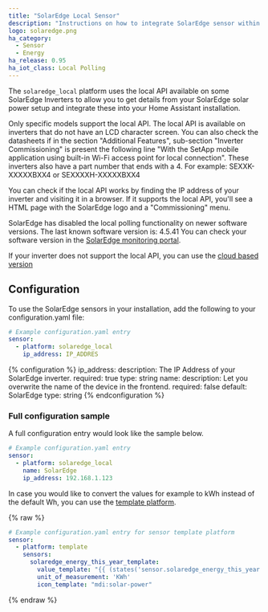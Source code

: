 ```yaml
---
title: "SolarEdge Local Sensor"
description: "Instructions on how to integrate SolarEdge sensor within Home Assistant via Local API."
logo: solaredge.png
ha_category:
  - Sensor
  - Energy
ha_release: 0.95
ha_iot_class: Local Polling
---
```


The `solaredge_local` platform uses the local API available on some SolarEdge Inverters to allow you to get details from your SolarEdge solar power setup and integrate these into your Home Assistant installation.

Only specific models support the local API. The local API is available on inverters that do not have an LCD character screen. You can also  check the datasheets if in the section "Additional Features", sub-section "Inverter Commissioning" is present the following line "With the SetApp mobile application using built-in Wi-Fi access point for local connection". These inverters also have a part number that ends with a 4. For example: SEXXK-XXXXXBXX4 or SEXXXXH-XXXXXBXX4

You can check if the local API works by finding the IP address of your inverter and visiting it in a browser. If it supports the local API, you'll see a HTML page with the SolarEdge logo and a "Commissioning" menu. 

<div class='note'>

SolarEdge has disabled the local polling functionality on newer software versions. The last known software version is: 4.5.41 You can check your software version in the [SolarEdge monitoring portal](https://monitoring.solaredge.com).

  
If your inverter does not support the local API, you can use the [cloud based version](/integrations/solaredge/)

</div>


## Configuration

To use the SolarEdge sensors in your installation, add the following to your configuration.yaml file:

```yaml
# Example configuration.yaml entry
sensor:
  - platform: solaredge_local
    ip_address: IP_ADDRES
```

{% configuration %}
ip_address:
  description: The IP Address of your SolarEdge inverter.
  required: true
  type: string
name:
  description: Let you overwrite the name of the device in the frontend.
  required: false
  default: SolarEdge
  type: string
{% endconfiguration %}

### Full configuration sample

A full configuration entry would look like the sample below.

```yaml
# Example configuration.yaml entry
sensor:
  - platform: solaredge_local
    name: SolarEdge
    ip_address: 192.168.1.123
```

In case you would like to convert the values for example to kWh instead of the default Wh, you can use the [template platform](/integrations/template).

{% raw %}
```yaml
# Example configuration.yaml entry for sensor template platform
sensor:
  - platform: template
    sensors:
      solaredge_energy_this_year_template:
        value_template: "{{ (states('sensor.solaredge_energy_this_year') | float / 1000) | round(2) }}"
        unit_of_measurement: 'KWh'
        icon_template: "mdi:solar-power"
```
{% endraw %}
